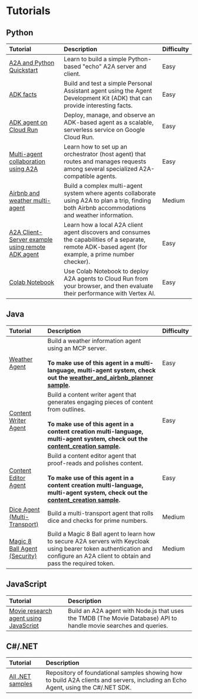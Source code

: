 # Tutorials

## Python

Tutorial | Description | Difficulty
:--------|:------------|:-----------
[A2A and Python Quickstart](./python/1-introduction.md) | Learn to build a simple Python-based "echo" A2A server and client. | Easy
[ADK facts](https://github.com/a2aproject/a2a-samples/tree/main/samples/python/agents/adk_facts) | Build and test a simple Personal Assistant agent using the Agent Development Kit (ADK) that can provide interesting facts. | Easy
[ADK agent on Cloud Run](https://github.com/a2aproject/a2a-samples/tree/main/samples/python/agents/adk_cloud_run) | Deploy, manage, and observe an ADK-based agent as a scalable, serverless service on Google Cloud Run.| Easy
[Multi-agent collaboration using A2A](https://github.com/a2aproject/a2a-samples/tree/main/demo) | Learn how to set up an orchestrator (host agent) that routes and manages requests among several specialized A2A-compatible agents. | Easy
[Airbnb and weather multi-agent](https://github.com/a2aproject/a2a-samples/tree/main/samples/python/agents/airbnb_planner_multiagent) | Build a complex multi-agent system where agents collaborate using A2A to plan a trip, finding both Airbnb accommodations and weather information. | Medium
[A2A Client-Server example using remote ADK agent](https://goo.gle/adk-a2a) | Learn how a local A2A client agent discovers and consumes the capabilities of a separate, remote ADK-based agent (for example, a prime number checker). | Easy
[Colab Notebook](https://github.com/a2aproject/a2a-samples/blob/main/notebooks/multi_agents_eval_with_cloud_run_deployment.ipynb) | Use Colab Notebook to deploy A2A agents to Cloud Run from your browser, and then evaluate their performance with Vertex AI. | Easy

## Java

Tutorial | Description | Difficulty
:--------|:------------|:-----------
[Weather Agent](https://github.com/a2aproject/a2a-samples/tree/main/samples/java/agents/weather_mcp) | Build a weather information agent using an MCP server.<br><br>**To make use of this agent in a multi-language, multi-agent system, check out the [weather_and_airbnb_planner sample](https://github.com/a2aproject/a2a-samples/tree/main/samples/python/hosts/weather_and_airbnb_planner).** | Easy
[Content Writer Agent](https://github.com/a2aproject/a2a-samples/tree/main/samples/java/agents/content_writer) | Build a content writer agent that generates engaging pieces of content from outlines.<br><br>**To make use of this agent in a content creation multi-language, multi-agent system, check out the [content_creation sample](https://github.com/a2aproject/a2a-samples/tree/main/samples/python/hosts/content_creation).** | Easy
[Content Editor Agent](https://github.com/a2aproject/a2a-samples/tree/main/samples/java/agents/content_editor) | Build a content editor agent that proof-reads and polishes content.<br><br>**To make use of this agent in a content creation multi-language, multi-agent system, check out the [content_creation sample](https://github.com/a2aproject/a2a-samples/tree/main/samples/python/hosts/content_creation).** | Easy
[Dice Agent (Multi-Transport)](https://github.com/a2aproject/a2a-samples/tree/main/samples/java/agents/dice_agent_multi_transport) | Build a multi-transport agent that rolls dice and checks for prime numbers. | Medium
[Magic 8 Ball Agent (Security)](https://github.com/a2aproject/a2a-samples/tree/main/samples/java/agents/magic_8_ball_security) | Build a Magic 8 Ball agent to learn how to secure A2A servers with Keycloak using bearer token authentication and configure an A2A client to obtain and pass the required token. | Medium

## JavaScript

Tutorial | Description
:--------|:------------
[Movie research agent using JavaScript](https://github.com/a2aproject/a2a-samples/tree/main/samples/js) | Build an A2A agent with Node.js that uses the TMDB (The Movie Database) API to handle movie searches and queries.

## C#/.NET

Tutorial | Description
:--------|:------------
[All .NET samples](https://github.com/a2aproject/a2a-dotnet/tree/main/samples) | Repository of foundational samples showing how to build A2A clients and servers, including an Echo Agent, using the C#/.NET SDK.
